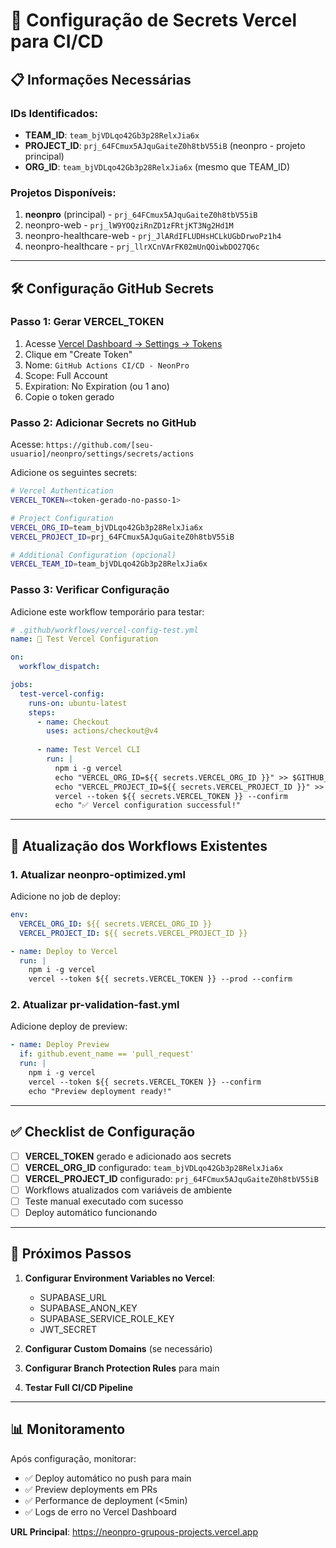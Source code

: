 # 🔐 Configuração de Secrets Vercel para CI/CD

## 📋 **Informações Necessárias**

### **IDs Identificados:**
- **TEAM_ID**: `team_bjVDLqo42Gb3p28RelxJia6x`
- **PROJECT_ID**: `prj_64FCmux5AJquGaiteZ0h8tbV55iB` (neonpro - projeto principal)
- **ORG_ID**: `team_bjVDLqo42Gb3p28RelxJia6x` (mesmo que TEAM_ID)

### **Projetos Disponíveis:**
1. **neonpro** (principal) - `prj_64FCmux5AJquGaiteZ0h8tbV55iB`
2. neonpro-web - `prj_lW9YOQziRnZD1zFRtjKT3Ng2Hd1M`
3. neonpro-healthcare-web - `prj_JlARdIFLUDHsHCLkUGbDrwoPz1h4`
4. neonpro-healthcare - `prj_llrXCnVArFK02mUnQOiwbDO27Q6c`

---

## 🛠️ **Configuração GitHub Secrets**

### **Passo 1: Gerar VERCEL_TOKEN**

1. Acesse [Vercel Dashboard → Settings → Tokens](https://vercel.com/account/tokens)
2. Clique em "Create Token"
3. Nome: `GitHub Actions CI/CD - NeonPro`
4. Scope: Full Account
5. Expiration: No Expiration (ou 1 ano)
6. Copie o token gerado

### **Passo 2: Adicionar Secrets no GitHub**

Acesse: `https://github.com/[seu-usuario]/neonpro/settings/secrets/actions`

Adicione os seguintes secrets:

```bash
# Vercel Authentication
VERCEL_TOKEN=<token-gerado-no-passo-1>

# Project Configuration  
VERCEL_ORG_ID=team_bjVDLqo42Gb3p28RelxJia6x
VERCEL_PROJECT_ID=prj_64FCmux5AJquGaiteZ0h8tbV55iB

# Additional Configuration (opcional)
VERCEL_TEAM_ID=team_bjVDLqo42Gb3p28RelxJia6x
```

### **Passo 3: Verificar Configuração**

Adicione este workflow temporário para testar:

```yaml
# .github/workflows/vercel-config-test.yml
name: 🔐 Test Vercel Configuration

on:
  workflow_dispatch:

jobs:
  test-vercel-config:
    runs-on: ubuntu-latest
    steps:
      - name: Checkout
        uses: actions/checkout@v4
      
      - name: Test Vercel CLI
        run: |
          npm i -g vercel
          echo "VERCEL_ORG_ID=${{ secrets.VERCEL_ORG_ID }}" >> $GITHUB_ENV
          echo "VERCEL_PROJECT_ID=${{ secrets.VERCEL_PROJECT_ID }}" >> $GITHUB_ENV
          vercel --token ${{ secrets.VERCEL_TOKEN }} --confirm
          echo "✅ Vercel configuration successful!"
```

---

## 🚀 **Atualização dos Workflows Existentes**

### **1. Atualizar neonpro-optimized.yml**

Adicione no job de deploy:

```yaml
env:
  VERCEL_ORG_ID: ${{ secrets.VERCEL_ORG_ID }}
  VERCEL_PROJECT_ID: ${{ secrets.VERCEL_PROJECT_ID }}

- name: Deploy to Vercel
  run: |
    npm i -g vercel
    vercel --token ${{ secrets.VERCEL_TOKEN }} --prod --confirm
```

### **2. Atualizar pr-validation-fast.yml**

Adicione deploy de preview:

```yaml
- name: Deploy Preview
  if: github.event_name == 'pull_request'
  run: |
    npm i -g vercel
    vercel --token ${{ secrets.VERCEL_TOKEN }} --confirm
    echo "Preview deployment ready!"
```

---

## ✅ **Checklist de Configuração**

- [ ] **VERCEL_TOKEN** gerado e adicionado aos secrets
- [ ] **VERCEL_ORG_ID** configurado: `team_bjVDLqo42Gb3p28RelxJia6x`
- [ ] **VERCEL_PROJECT_ID** configurado: `prj_64FCmux5AJquGaiteZ0h8tbV55iB`
- [ ] Workflows atualizados com variáveis de ambiente
- [ ] Teste manual executado com sucesso
- [ ] Deploy automático funcionando

---

## 🎯 **Próximos Passos**

1. **Configurar Environment Variables no Vercel**:
   - SUPABASE_URL
   - SUPABASE_ANON_KEY
   - SUPABASE_SERVICE_ROLE_KEY
   - JWT_SECRET

2. **Configurar Custom Domains** (se necessário)

3. **Configurar Branch Protection Rules** para main

4. **Testar Full CI/CD Pipeline**

---

## 📊 **Monitoramento**

Após configuração, monitorar:
- ✅ Deploy automático no push para main
- ✅ Preview deployments em PRs  
- ✅ Performance de deployment (<5min)
- ✅ Logs de erro no Vercel Dashboard

**URL Principal**: https://neonpro-grupous-projects.vercel.app
